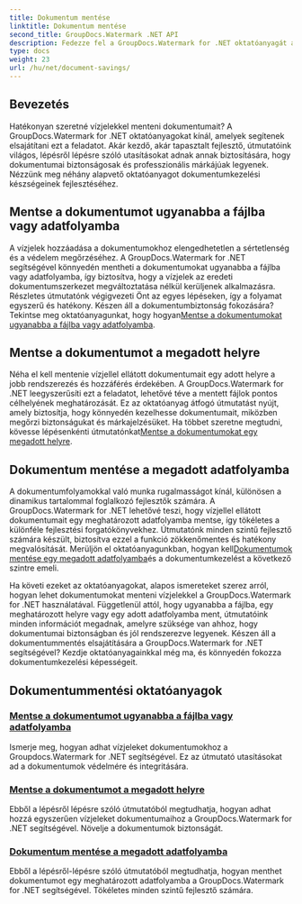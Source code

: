```yaml
---
title: Dokumentum mentése
linktitle: Dokumentum mentése
second_title: GroupDocs.Watermark .NET API
description: Fedezze fel a GroupDocs.Watermark for .NET oktatóanyagát a dokumentumok vízjelekkel történő mentéséről. Ismerje meg lépésről lépésre a dokumentumok biztonságának és kezelésének javítására szolgáló módszereket.
type: docs
weight: 23
url: /hu/net/document-savings/
---
```

## Bevezetés

Hatékonyan szeretné vízjelekkel menteni dokumentumait? A GroupDocs.Watermark for .NET oktatóanyagokat kínál, amelyek segítenek elsajátítani ezt a feladatot. Akár kezdő, akár tapasztalt fejlesztő, útmutatóink világos, lépésről lépésre szóló utasításokat adnak annak biztosítására, hogy dokumentumai biztonságosak és professzionális márkájúak legyenek. Nézzünk meg néhány alapvető oktatóanyagot dokumentumkezelési készségeinek fejlesztéséhez.

## Mentse a dokumentumot ugyanabba a fájlba vagy adatfolyamba
 A vízjelek hozzáadása a dokumentumokhoz elengedhetetlen a sértetlenség és a védelem megőrzéséhez. A GroupDocs.Watermark for .NET segítségével könnyedén mentheti a dokumentumokat ugyanabba a fájlba vagy adatfolyamba, így biztosítva, hogy a vízjelek az eredeti dokumentumszerkezet megváltoztatása nélkül kerüljenek alkalmazásra. Részletes útmutatónk végigvezeti Önt az egyes lépéseken, így a folyamat egyszerű és hatékony. Készen áll a dokumentumbiztonság fokozására? Tekintse meg oktatóanyagunkat, hogy hogyan[Mentse a dokumentumokat ugyanabba a fájlba vagy adatfolyamba](./save-document-same-file-stream/).

## Mentse a dokumentumot a megadott helyre
Néha el kell mentenie vízjellel ellátott dokumentumait egy adott helyre a jobb rendszerezés és hozzáférés érdekében. A GroupDocs.Watermark for .NET leegyszerűsíti ezt a feladatot, lehetővé téve a mentett fájlok pontos célhelyének meghatározását. Ez az oktatóanyag átfogó útmutatást nyújt, amely biztosítja, hogy könnyedén kezelhesse dokumentumait, miközben megőrzi biztonságukat és márkajelzésüket. Ha többet szeretne megtudni, kövesse lépésenkénti útmutatónkat[Mentse a dokumentumokat egy megadott helyre](./save-document-specified-location/).

## Dokumentum mentése a megadott adatfolyamba
 A dokumentumfolyamokkal való munka rugalmasságot kínál, különösen a dinamikus tartalommal foglalkozó fejlesztők számára. A GroupDocs.Watermark for .NET lehetővé teszi, hogy vízjellel ellátott dokumentumait egy meghatározott adatfolyamba mentse, így tökéletes a különféle fejlesztési forgatókönyvekhez. Útmutatónk minden szintű fejlesztő számára készült, biztosítva ezzel a funkció zökkenőmentes és hatékony megvalósítását. Merüljön el oktatóanyagunkban, hogyan kell[Dokumentumok mentése egy megadott adatfolyamba](./save-document-specified-stream/)és a dokumentumkezelést a következő szintre emeli.

Ha követi ezeket az oktatóanyagokat, alapos ismereteket szerez arról, hogyan lehet dokumentumokat menteni vízjelekkel a GroupDocs.Watermark for .NET használatával. Függetlenül attól, hogy ugyanabba a fájlba, egy meghatározott helyre vagy egy adott adatfolyamba ment, útmutatóink minden információt megadnak, amelyre szüksége van ahhoz, hogy dokumentumai biztonságban és jól rendszerezve legyenek. Készen áll a dokumentummentés elsajátítására a GroupDocs.Watermark for .NET segítségével? Kezdje oktatóanyagainkkal még ma, és könnyedén fokozza dokumentumkezelési képességeit.

## Dokumentummentési oktatóanyagok
### [Mentse a dokumentumot ugyanabba a fájlba vagy adatfolyamba](./save-document-same-file-stream/)
Ismerje meg, hogyan adhat vízjeleket dokumentumokhoz a Groupdocs.Watermark for .NET segítségével. Ez az útmutató utasításokat ad a dokumentumok védelmére és integritására.
### [Mentse a dokumentumot a megadott helyre](./save-document-specified-location/)
Ebből a lépésről lépésre szóló útmutatóból megtudhatja, hogyan adhat hozzá egyszerűen vízjeleket dokumentumaihoz a GroupDocs.Watermark for .NET segítségével. Növelje a dokumentumok biztonságát.
### [Dokumentum mentése a megadott adatfolyamba](./save-document-specified-stream/)
Ebből a lépésről-lépésre szóló útmutatóból megtudhatja, hogyan menthet dokumentumot egy meghatározott adatfolyamba a GroupDocs.Watermark for .NET segítségével. Tökéletes minden szintű fejlesztő számára.